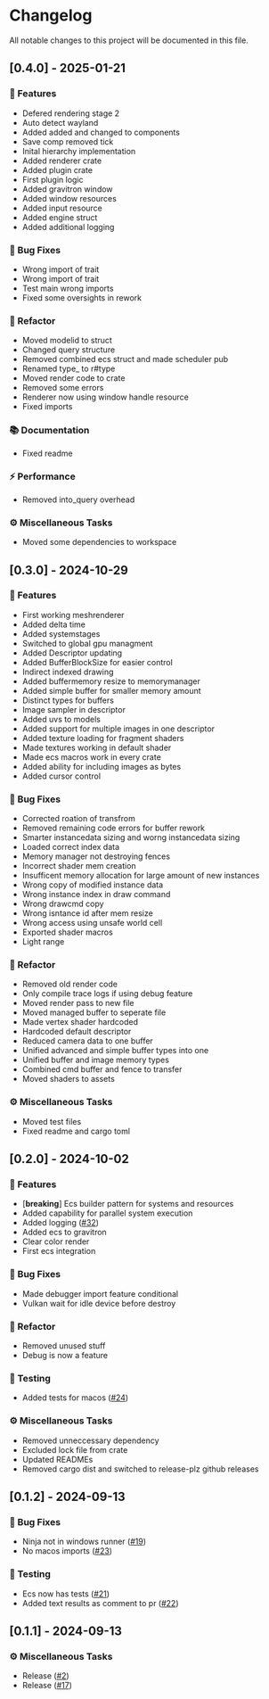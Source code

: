# Changelog

All notable changes to this project will be documented in this file.

## [0.4.0] - 2025-01-21

### 🚀 Features

- Defered rendering stage 2
- Auto detect wayland
- Added added and changed to components
- Save comp removed tick
- Inital hierarchy implementation
- Added renderer crate
- Added plugin crate
- First plugin logic
- Added gravitron window
- Added window resources
- Added input resource
- Added engine struct
- Added additional logging

### 🐛 Bug Fixes

- Wrong import of trait
- Wrong import of trait
- Test main wrong imports
- Fixed some oversights in rework

### 🚜 Refactor

- Moved modelid to struct
- Changed query structure
- Removed combined ecs struct and made scheduler pub
- Renamed type_ to r#type
- Moved render code to crate
- Removed some errors
- Renderer now using window handle resource
- Fixed imports

### 📚 Documentation

- Fixed readme

### ⚡ Performance

- Removed into_query overhead

### ⚙️ Miscellaneous Tasks

- Moved some dependencies to workspace


## [0.3.0] - 2024-10-29

### 🚀 Features

- First working meshrenderer
- Added delta time
- Added systemstages
- Switched to global gpu managment
- Added Descriptor updating
- Added BufferBlockSize for easier control
- Indirect indexed drawing
- Added buffermemory resize to memorymanager
- Added simple buffer for smaller memory amount
- Distinct types for buffers
- Image sampler in descriptor
- Added uvs to models
- Added support for multiple images in one descriptor
- Added texture loading for fragment shaders
- Made textures working in default shader
- Made ecs macros work in every crate
- Added ability for including images as bytes
- Added cursor control

### 🐛 Bug Fixes

- Corrected roation of transfrom
- Removed remaining code errors for buffer rework
- Smarter instancedata sizing and worng instancedata sizing
- Loaded correct index data
- Memory manager not destroying fences
- Incorrect shader mem creation
- Insufficent memory allocation for large amount of new instances
- Wrong copy of modified instance data
- Wrong instance index in draw command
- Wrong drawcmd copy
- Wrong isntance id after mem resize
- Wrong access using unsafe world cell
- Exported shader macros
- Light range

### 🚜 Refactor

- Removed old render code
- Only compile trace logs if using debug feature
- Moved render pass to new file
- Moved managed buffer to seperate file
- Made vertex shader hardcoded
- Hardcoded default descriptor
- Reduced camera data to one buffer
- Unified advanced and simple buffer types into one
- Unified buffer and image memory types
- Combined cmd buffer and fence to transfer
- Moved shaders to assets

### ⚙️ Miscellaneous Tasks

- Moved test files
- Fixed readme and cargo toml


## [0.2.0] - 2024-10-02

### 🚀 Features

- [**breaking**] Ecs builder pattern for systems and resources
- Added capability for parallel system execution
- Added logging ([#32](https://github.com/Profiidev/gravitron/pull/32))
- Added ecs to gravitron
- Clear color render
- First ecs integration

### 🐛 Bug Fixes

- Made debugger import feature conditional
- Vulkan wait for idle device before destroy

### 🚜 Refactor

- Removed unused stuff
- Debug is now a feature

### 🧪 Testing

- Added tests for macos ([#24](https://github.com/Profiidev/gravitron/pull/24))

### ⚙️ Miscellaneous Tasks

- Removed unneccessary dependency
- Excluded lock file from crate
- Updated READMEs
- Removed cargo dist and switched to release-plz github releases


## [0.1.2] - 2024-09-13

### 🐛 Bug Fixes

- Ninja not in windows runner ([#19](https://github.com/Profiidev/gravitron/pull/19))
- No macos imports ([#23](https://github.com/Profiidev/gravitron/pull/23))

### 🧪 Testing

- Ecs now has tests ([#21](https://github.com/Profiidev/gravitron/pull/21))
- Added text results as comment to pr ([#22](https://github.com/Profiidev/gravitron/pull/22))


## [0.1.1] - 2024-09-13

### ⚙️ Miscellaneous Tasks

- Release ([#2](https://github.com/Profiidev/gravitron/pull/2))
- Release ([#17](https://github.com/Profiidev/gravitron/pull/17))


